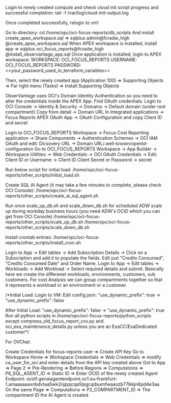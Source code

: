 Login to newly created compute and check cloud init script progress and successful completion:
tail -f /var/log/cloud-init-output.log

Once completed successfully, relogin to vm!


Go to directory:
cd /home/opc/oci-focus-reports/db_scripts
And install create_apex_workspace.sql => sqlplus admin@fcradw_high @create_apex_workspace.sql
When APEX workspace is installed, install app => sqlplus oci_focus_reports@fcradw_high @install_observantage_app.sql
Once application is installed, login to APEX workspace:
WORKSPACE: OCI_FOCUS_REPORTS
USERNAME: OCI_FOCUS_REPORTS
PASSWORD: <<your_password_used_in_terraform_variables>>

Then, select the newly created app (Application 100) => Supporting Objects => Far right menu (Tasks) => Install Supporting Objects

ObserVantage uses OCI's Domain Identity Authentication so you need to alter the credentials inside the APEX App:
Find OAuth credentials: Login to OCI Console -> Identity & Security -> Domains -> Default domain (under root compartment) 
Copy from detail -> Domain URL
In Integrated applications -> Focus Reports APEX OAuth App -> OAuth Configuration and copy Client ID and secret

Login to OCI_FOCUS_REPORTS Workspace -> Focus Cost Reporting application -> Share Components -> Authentication Schemes -> OCI IAM OAuth and edit: 
Dicsovery URL -> Domain URL/.well-known/openid-configuration
Go to  OCI_FOCUS_REPORTS Workspace -> App Builder -> Workspace Utilities -> Web Credentials -> OCI OAuth Credentials -> Edit:
Client ID or Username -> Client ID
Client Secret or Password -> secret



Run below script for initial load:
/home/opc/oci-focus-reports/other_scripts/initial_load.sh

Create SQL AI Agent (it may take a few minutes to complete, please check OCI Console):
/home/opc/oci-focus-reports/other_scripts/create_ai_sql_agent.sh

Run once scale_up_db.sh and scale_down_db.sh for scheduled ADW scale up during workday business hours (you need ADW's OCID which you can get from OCI Console)
/home/opc/oci-focus-reports/other_scripts/scale_up_db.sh
/home/opc/oci-focus-reports/other_scripts/scale_down_db.sh

Install crontab entries:
/home/opc/oci-focus-reports/other_scripts/install_cron.sh

Login to App -> Edit tables -> Add Subscription Details -> Click on a Subscription and add it to populate the fields. Edit just "Credits Consumed", "Credits Consumed Date" and Order Name.
Login to App -> Edit tables -> Workloads -> Add Workload -> Select required details and submit. Basically here we create the differenet workloads, environments, customers, sub customers. For cost Analysis we can group compartments together so that it represents a workload or an environment or a customer.

/*Initial Load:
Login to VM:
Edit config.json:
"use_dynamic_prefix": true -> "use_dynamic_prefix": false

After Initial Load:
"use_dynamic_prefix": false -> "use_dynamic_prefix": true
Run all python scripts in /home/opc/oci-focus-reports/python_scripts except compress_old_focus_report_csv.py and oci_exa_maintenance_details.py unless you are an ExaCC/ExaDedicated customer*/

For OVChat:

Create Credentials for focus-reports-user => Create API Key
Go to Workspace Home => Workspace Credentials => Web Credentials => modify ca_user_for_oci and enter details from the API key created above
Got to App => Page 2 => Pre-Rendering => Before Regions => Computations => P6_SQL_AGENT_ID => Static ID => Enter OCID of the newly created Agent Endpoint: ocid1.genaiagentendpoint.oc1.eu-frankfurt-1.amaaaaaaxnbdvtaa5wk2njppjcqa5lpgcqdsumfwaaozb77lkkjn6pd4e3aa 
On the same Page => Computations => P2_COMPARTMENT_ID => The compartment ID the AI Agent is created